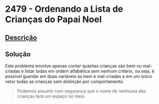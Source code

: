 # 2479 - Ordenando a Lista de Crianças do Papai Noel

## [Descrição](https://www.beecrowd.com.br/judge/pt/problems/view/2479)

## Solução

Este problema envolve apenas contar quantas crianças são bem ou mal-criadas e listar todas em ordem alfabética sem nenhum critério, ou seja, é possível guardar em duas variáveis as bem e mal-criadas e em um único vetor todas as crianças sem distinção por comportamento.

> Podemos assumir com segurança que o nome de nenhuma das crianças terá um espaço no meio.